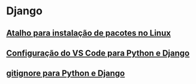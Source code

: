 # Django

## [Atalho para instalação de pacotes no Linux](https://gist.github.com/luizomf/1fe6c67f307fc1df19e58f224134dc8f)

## [ Configuração do VS Code para Python e Django](https://gist.githubusercontent.com/luizomf/276820fed43130edaf4fa8ab3c57a0a1/raw/66dc3ee6925a1620fadf1d29dddf4411e31ba7db/settings.json)

## [gitignore para Python e Django](https://raw.githubusercontent.com/luizomf/curso-django-projeto1/main/.gitignore)